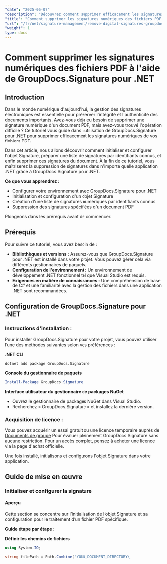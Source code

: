 ```yaml
---
"date": "2025-05-07"
"description": "Découvrez comment supprimer efficacement les signatures numériques des fichiers PDF avec GroupDocs.Signature pour .NET. Ce guide étape par étape décrit les processus d'installation, de configuration et de suppression."
"title": "Comment supprimer les signatures numériques des fichiers PDF à l'aide de GroupDocs.Signature pour .NET"
"url": "/fr/net/signature-management/remove-digital-signatures-groupdocs-dotnet-pdf/"
"weight": 1
type: docs
---
```

# Comment supprimer les signatures numériques des fichiers PDF à l'aide de GroupDocs.Signature pour .NET

## Introduction

Dans le monde numérique d'aujourd'hui, la gestion des signatures électroniques est essentielle pour préserver l'intégrité et l'authenticité des documents importants. Avez-vous déjà eu besoin de supprimer une signature numérique d'un document PDF, mais avez-vous trouvé l'opération difficile ? Ce tutoriel vous guide dans l'utilisation de GroupDocs.Signature pour .NET pour supprimer efficacement les signatures numériques de vos fichiers PDF.

Dans cet article, nous allons découvrir comment initialiser et configurer l'objet Signature, préparer une liste de signatures par identifiants connus, et enfin supprimer ces signatures du document. À la fin de ce tutoriel, vous maîtriserez la suppression de signatures dans n'importe quelle application .NET grâce à GroupDocs.Signature pour .NET.

**Ce que vous apprendrez :**
- Configurer votre environnement avec GroupDocs.Signature pour .NET
- Initialisation et configuration d'un objet Signature
- Création d'une liste de signatures numériques par identifiants connus
- Suppression des signatures spécifiées d'un document PDF

Plongeons dans les prérequis avant de commencer.

## Prérequis

Pour suivre ce tutoriel, vous avez besoin de :

- **Bibliothèques et versions :** Assurez-vous que GroupDocs.Signature pour .NET est installé dans votre projet. Vous pouvez gérer cela via différents gestionnaires de paquets.
- **Configuration de l'environnement :** Un environnement de développement .NET fonctionnel tel que Visual Studio est requis.
- **Exigences en matière de connaissances :** Une compréhension de base de C# et une familiarité avec la gestion des fichiers dans une application .NET sont recommandées.

## Configuration de GroupDocs.Signature pour .NET

### Instructions d'installation :

Pour installer GroupDocs.Signature pour votre projet, vous pouvez utiliser l’une des méthodes suivantes selon vos préférences :

**.NET CLI**
```bash
dotnet add package GroupDocs.Signature
```

**Console du gestionnaire de paquets**
```powershell
Install-Package GroupDocs.Signature
```

**Interface utilisateur du gestionnaire de packages NuGet**
- Ouvrez le gestionnaire de packages NuGet dans Visual Studio.
- Recherchez « GroupDocs.Signature » et installez la dernière version.

### Acquisition de licence :

Vous pouvez acquérir un essai gratuit ou une licence temporaire auprès de [Documents de groupe](https://purchase.groupdocs.com/temporary-license/) Pour évaluer pleinement GroupDocs.Signature sans aucune restriction. Pour un accès complet, pensez à acheter une licence via la page d'achat officielle.

Une fois installé, initialisons et configurons l'objet Signature dans votre application.

## Guide de mise en œuvre

### Initialiser et configurer la signature

#### Aperçu
Cette section se concentre sur l’initialisation de l’objet Signature et sa configuration pour le traitement d’un fichier PDF spécifique.

**Guide étape par étape :**

**Définir les chemins de fichiers**
```csharp
using System.IO;

string filePath = Path.Combine("YOUR_DOCUMENT_DIRECTORY\